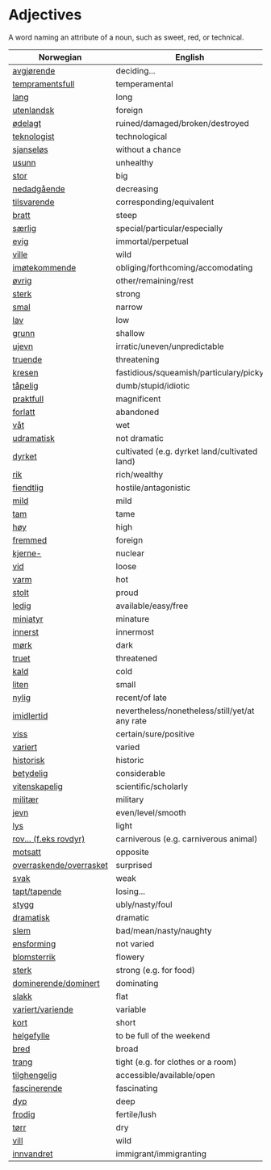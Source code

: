 # Adjectives

A word naming an attribute of a noun, such as sweet, red, or technical.

| Norwegian | English |
| --- | --- |
| [avgjørende](https://www.ordnett.no/search?language=no&phrase=avgjørende) | deciding... |
| [tempramentsfull](https://www.ordnett.no/search?language=no&phrase=tempramentsfull) | temperamental |
| [lang](https://www.ordnett.no/search?language=no&phrase=lang) | long |
| [utenlandsk](https://www.ordnett.no/search?language=no&phrase=utenlandsk) | foreign |
| [ødelagt](https://www.ordnett.no/search?language=no&phrase=ødelagt) | ruined/damaged/broken/destroyed |
| [teknologist](https://www.ordnett.no/search?language=no&phrase=teknologist) | technological |
| [sjanseløs](https://www.ordnett.no/search?language=no&phrase=sjanseløs) | without a chance |
| [usunn](https://www.ordnett.no/search?language=no&phrase=usunn) | unhealthy |
| [stor](https://www.ordnett.no/search?language=no&phrase=stor) | big |
| [nedadgående](https://www.ordnett.no/search?language=no&phrase=nedadgående) | decreasing |
| [tilsvarende](https://www.ordnett.no/search?language=no&phrase=tilsvarende) | corresponding/equivalent |
| [bratt](https://www.ordnett.no/search?language=no&phrase=bratt) | steep |
| [særlig](https://www.ordnett.no/search?language=no&phrase=særlig) | special/particular/especially |
| [evig](https://www.ordnett.no/search?language=no&phrase=evig) | immortal/perpetual |
| [ville](https://www.ordnett.no/search?language=no&phrase=ville) | wild |
| [imøtekommende](https://www.ordnett.no/search?language=no&phrase=imøtekommende) | obliging/forthcoming/accomodating |
| [øvrig](https://www.ordnett.no/search?language=no&phrase=øvrig) | other/remaining/rest |
| [sterk](https://www.ordnett.no/search?language=no&phrase=sterk) | strong |
| [smal](https://www.ordnett.no/search?language=no&phrase=smal) | narrow |
| [lav](https://www.ordnett.no/search?language=no&phrase=lav) | low |
| [grunn](https://www.ordnett.no/search?language=no&phrase=grunn) | shallow |
| [ujevn](https://www.ordnett.no/search?language=no&phrase=ujevn) | irratic/uneven/unpredictable |
| [truende](https://www.ordnett.no/search?language=no&phrase=truende) | threatening |
| [kresen](https://www.ordnett.no/search?language=no&phrase=kresen) | fastidious/squeamish/particulary/picky |
| [tåpelig](https://www.ordnett.no/search?language=no&phrase=tåpelig) | dumb/stupid/idiotic |
| [praktfull](https://www.ordnett.no/search?language=no&phrase=praktfull) | magnificent |
| [forlatt](https://www.ordnett.no/search?language=no&phrase=forlatt) | abandoned |
| [våt](https://www.ordnett.no/search?language=no&phrase=våt) | wet |
| [udramatisk](https://www.ordnett.no/search?language=no&phrase=udramatisk) | not dramatic |
| [dyrket](https://www.ordnett.no/search?language=no&phrase=dyrket) | cultivated (e.g. dyrket land/cultivated land) |
| [rik](https://www.ordnett.no/search?language=no&phrase=rik) | rich/wealthy |
| [fiendtlig](https://www.ordnett.no/search?language=no&phrase=fiendtlig) | hostile/antagonistic |
| [mild](https://www.ordnett.no/search?language=no&phrase=mild) | mild |
| [tam](https://www.ordnett.no/search?language=no&phrase=tam) | tame |
| [høy](https://www.ordnett.no/search?language=no&phrase=høy) | high |
| [fremmed](https://www.ordnett.no/search?language=no&phrase=fremmed) | foreign |
| [kjerne-](https://www.ordnett.no/search?language=no&phrase=kjerne-) | nuclear |
| [vid](https://www.ordnett.no/search?language=no&phrase=vid) | loose |
| [varm](https://www.ordnett.no/search?language=no&phrase=varm) | hot |
| [stolt](https://www.ordnett.no/search?language=no&phrase=stolt) | proud |
| [ledig](https://www.ordnett.no/search?language=no&phrase=ledig) | available/easy/free |
| [miniatyr](https://www.ordnett.no/search?language=no&phrase=miniatyr) | minature |
| [innerst](https://www.ordnett.no/search?language=no&phrase=innerst) | innermost |
| [mørk](https://www.ordnett.no/search?language=no&phrase=mørk) | dark |
| [truet](https://www.ordnett.no/search?language=no&phrase=truet) | threatened |
| [kald](https://www.ordnett.no/search?language=no&phrase=kald) | cold |
| [liten](https://www.ordnett.no/search?language=no&phrase=liten) | small |
| [nylig](https://www.ordnett.no/search?language=no&phrase=nylig) | recent/of late |
| [imidlertid](https://www.ordnett.no/search?language=no&phrase=imidlertid) | nevertheless/nonetheless/still/yet/at any rate |
| [viss](https://www.ordnett.no/search?language=no&phrase=viss) | certain/sure/positive |
| [variert](https://www.ordnett.no/search?language=no&phrase=variert) | varied |
| [historisk](https://www.ordnett.no/search?language=no&phrase=historisk) | historic |
| [betydelig](https://www.ordnett.no/search?language=no&phrase=betydelig) | considerable |
| [vitenskapelig](https://www.ordnett.no/search?language=no&phrase=vitenskapelig) | scientific/scholarly |
| [militær](https://www.ordnett.no/search?language=no&phrase=militær) | military |
| [jevn](https://www.ordnett.no/search?language=no&phrase=jevn) | even/level/smooth |
| [lys](https://www.ordnett.no/search?language=no&phrase=lys) | light |
| [rov... (f.eks rovdyr)](https://www.ordnett.no/search?language=no&phrase=rov...%20(f.eks%20rovdyr)) | carniverous (e.g. carniverous animal) |
| [motsatt](https://www.ordnett.no/search?language=no&phrase=motsatt) | opposite |
| [overraskende/overrasket](https://www.ordnett.no/search?language=no&phrase=overraskende/overrasket) | surprised |
| [svak](https://www.ordnett.no/search?language=no&phrase=svak) | weak |
| [tapt/tapende](https://www.ordnett.no/search?language=no&phrase=tapt/tapende) | losing... |
| [stygg](https://www.ordnett.no/search?language=no&phrase=stygg) | ubly/nasty/foul |
| [dramatisk](https://www.ordnett.no/search?language=no&phrase=dramatisk) | dramatic |
| [slem](https://www.ordnett.no/search?language=no&phrase=slem) | bad/mean/nasty/naughty |
| [ensforming](https://www.ordnett.no/search?language=no&phrase=ensforming) | not varied |
| [blomsterrik](https://www.ordnett.no/search?language=no&phrase=blomsterrik) | flowery |
| [sterk](https://www.ordnett.no/search?language=no&phrase=sterk) | strong (e.g. for food) |
| [dominerende/dominert](https://www.ordnett.no/search?language=no&phrase=dominerende/dominert) | dominating |
| [slakk](https://www.ordnett.no/search?language=no&phrase=slakk) | flat |
| [variert/variende](https://www.ordnett.no/search?language=no&phrase=variert/variende) | variable |
| [kort](https://www.ordnett.no/search?language=no&phrase=kort) | short |
| [helgefylle](https://www.ordnett.no/search?language=no&phrase=helgefylle) | to be full of the weekend |
| [bred](https://www.ordnett.no/search?language=no&phrase=bred) | broad |
| [trang](https://www.ordnett.no/search?language=no&phrase=trang) | tight (e.g. for clothes or a room) |
| [tilghengelig](https://www.ordnett.no/search?language=no&phrase=tilghengelig) | accessible/available/open |
| [fascinerende](https://www.ordnett.no/search?language=no&phrase=fascinerende) | fascinating |
| [dyp](https://www.ordnett.no/search?language=no&phrase=dyp) | deep |
| [frodig](https://www.ordnett.no/search?language=no&phrase=frodig) | fertile/lush |
| [tørr](https://www.ordnett.no/search?language=no&phrase=tørr) | dry |
| [vill](https://www.ordnett.no/search?language=no&phrase=vill) | wild |
| [innvandret](https://www.ordnett.no/search?language=no&phrase=innvandret) | immigrant/immigranting |

